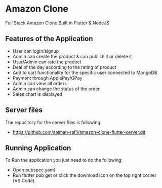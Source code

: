 # Amazon Clone

Full Stack Amazon Clone Built in Flutter & NodeJS

## Features of the Application

- User can login/signup
- Admin can create the product & can publish it or delete it
- User/Admin can rate the product
- Deal of the day according to the rating of product
- Add to cart functionality for the specific user connected to MongoDB
- Payment through ApplePay/GPay
- Admin can view all orders
- Admin can change the status of the order
- Sales chart is displayed

## Server files 

The repository for the server files is following:
- https://github.com/salman-rafii/amazon-clone-flutter-server.git


## Running Application

To Run the application you just need to do the following:


- Open pubspec.yaml
- Run flutter pub get or click the download icon on the top right corner (VS Code).
